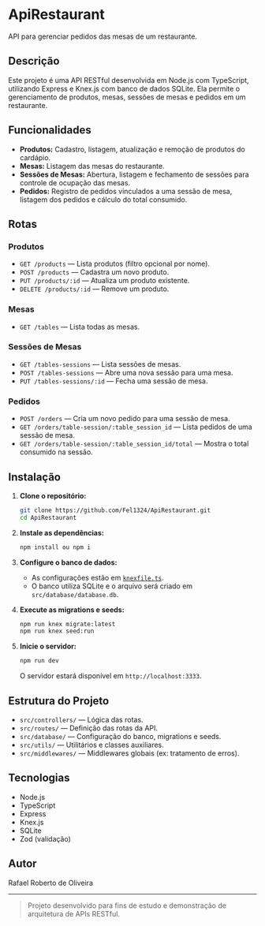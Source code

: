 # ApiRestaurant

API para gerenciar pedidos das mesas de um restaurante.

## Descrição

Este projeto é uma API RESTful desenvolvida em Node.js com TypeScript, utilizando Express e Knex.js com banco de dados SQLite. Ela permite o gerenciamento de produtos, mesas, sessões de mesas e pedidos em um restaurante.

## Funcionalidades

- **Produtos:** Cadastro, listagem, atualização e remoção de produtos do cardápio.
- **Mesas:** Listagem das mesas do restaurante.
- **Sessões de Mesas:** Abertura, listagem e fechamento de sessões para controle de ocupação das mesas.
- **Pedidos:** Registro de pedidos vinculados a uma sessão de mesa, listagem dos pedidos e cálculo do total consumido.

## Rotas

### Produtos

- `GET /products` — Lista produtos (filtro opcional por nome).
- `POST /products` — Cadastra um novo produto.
- `PUT /products/:id` — Atualiza um produto existente.
- `DELETE /products/:id` — Remove um produto.

### Mesas

- `GET /tables` — Lista todas as mesas.

### Sessões de Mesas

- `GET /tables-sessions` — Lista sessões de mesas.
- `POST /tables-sessions` — Abre uma nova sessão para uma mesa.
- `PUT /tables-sessions/:id` — Fecha uma sessão de mesa.

### Pedidos

- `POST /orders` — Cria um novo pedido para uma sessão de mesa.
- `GET /orders/table-session/:table_session_id` — Lista pedidos de uma sessão de mesa.
- `GET /orders/table-session/:table_session_id/total` — Mostra o total consumido na sessão.

## Instalação

1. **Clone o repositório:**
   ```bash
   git clone https://github.com/Fel1324/ApiRestaurant.git
   cd ApiRestaurant
   ```

2. **Instale as dependências:**
   ```bash
   npm install ou npm i
   ```

3. **Configure o banco de dados:**
   - As configurações estão em [`knexfile.ts`](knexfile.ts).
   - O banco utiliza SQLite e o arquivo será criado em `src/database/database.db`.

4. **Execute as migrations e seeds:**
   ```bash
   npm run knex migrate:latest
   npm run knex seed:run
   ```

5. **Inicie o servidor:**
   ```bash
   npm run dev
   ```

   O servidor estará disponível em `http://localhost:3333`.

## Estrutura do Projeto

- `src/controllers/` — Lógica das rotas.
- `src/routes/` — Definição das rotas da API.
- `src/database/` — Configuração do banco, migrations e seeds.
- `src/utils/` — Utilitários e classes auxiliares.
- `src/middlewares/` — Middlewares globais (ex: tratamento de erros).

## Tecnologias

- Node.js
- TypeScript
- Express
- Knex.js
- SQLite
- Zod (validação)

## Autor

Rafael Roberto de Oliveira

---

> Projeto desenvolvido para fins de estudo e demonstração de arquitetura de APIs RESTful.